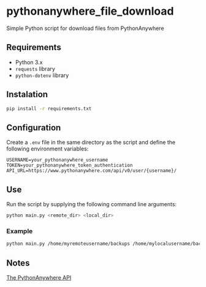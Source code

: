 # pythonanywhere_file_download
Simple Python script for download files from PythonAnywhere

## Requirements

- Python 3.x
- `requests` library
- `python-dotenv` library

## Instalation

```.sh
pip install -r requirements.txt
```

## Configuration

Create a `.env` file in the same directory as the script and define the following environment variables:

```.env
USERNAME=your_pythonanywhere_username
TOKEN=your_pythonanywhere_token_authentication
API_URL=https://www.pythonanywhere.com/api/v0/user/{username}/
```

## Use

Run the script by supplying the following command line arguments:

```.sh
python main.py <remote_dir> <local_dir>
```

### Example

```.sh
python main.py /home/myremoteusername/backups /home/mylocalusername/backups
```

## Notes

[The PythonAnywhere API](https://help.pythonanywhere.com/pages/API)



